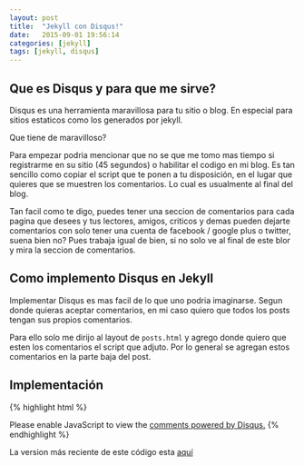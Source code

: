 ```yaml
---
layout: post
title:  "Jekyll con Disqus!"
date:   2015-09-01 19:56:14
categories: [jekyll]
tags: [jekyll, disqus]
---
```


## Que es Disqus y para que me sirve?

Disqus es una herramienta maravillosa para tu sitio o blog. En especial para sitios estaticos como los generados por jekyll.

Que tiene de maravilloso? 

Para empezar podria mencionar que no se que me tomo mas tiempo si registrarme en su sitio (45 segundos) o habilitar el codigo en mi blog.
Es tan sencillo como copiar el script que te ponen a tu disposici&oacute;n, en el lugar que quieres que se muestren los comentarios. Lo cual es usualmente al final del blog.

Tan facil como te digo, puedes tener una seccion de comentarios para cada pagina que desees y tus lectores, amigos, criticos y demas pueden dejarte comentarios con solo tener una cuenta de facebook / google plus o twitter, suena bien no? Pues trabaja igual de bien, si no solo ve al final de este blor y mira la seccion de comentarios.

## Como implemento Disqus en Jekyll

Implementar Disqus es mas facil de lo que uno podria imaginarse. Segun donde quieras aceptar comentarios, en mi caso quiero que todos los posts tengan sus propios comentarios.

Para ello solo me dirijo al layout de `posts.html` y agrego donde quiero que esten los comentarios el script que adjuto. Por lo general se agregan estos comentarios en la parte baja del post.


## Implementaci&oacute;n

{% highlight html %}
<div id="disqus_thread"></div>
<script type="text/javascript">
    /* * * CONFIGURATION VARIABLES * * */
    var disqus_shortname = 'tucuenta';
    
    /* * * DON'T EDIT BELOW THIS LINE * * */
    (function() {
        var dsq = document.createElement('script'); dsq.type = 'text/javascript'; dsq.async = true;
        dsq.src = '//' + disqus_shortname + '.disqus.com/embed.js';
        (document.getElementsByTagName('head')[0] || document.getElementsByTagName('body')[0]).appendChild(dsq);
    })();
</script>
<noscript>Please enable JavaScript to view the <a href="https://disqus.com/?ref_noscript" rel="nofollow">comments powered by Disqus.</a></noscript>
{% endhighlight %}

La version m&aacute;s reciente de este c&oacute;digo esta [aqu&iacute;](https://slothslab.disqus.com/admin/settings/universalcode/)


